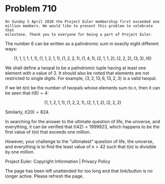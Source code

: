 #   Problem 710

    On Sunday 5 April 2020 the Project Euler membership first exceeded one
    million members. We would like to present this problem to celebrate that
    milestone. Thank you to everyone for being a part of Project Euler.

   The number 6 can be written as a palindromic sum in exactly eight
   different ways:

   $$(1, 1, 1, 1, 1, 1), (1, 1, 2, 1, 1), (1, 2, 2, 1), (1, 4, 1), (2, 1, 1,
   2), (2, 2, 2), (3, 3), (6)$$

   We shall define a twopal to be a palindromic tuple having at least one
   element with a value of 2. It should also be noted that elements are not
   restricted to single digits. For example, $(3, 2, 13, 6, 13, 2, 3)$ is a
   valid twopal.

   If we let $t(n)$ be the number of twopals whose elements sum to $n$, then
   it can be seen that $t(6) = 4$:

   $$(1, 1, 2, 1, 1), (1, 2, 2, 1), (2, 1, 1, 2), (2, 2, 2)$$

   Similarly, $t(20) = 824$.

   In searching for the answer to the ultimate question of life, the
   universe, and everything, it can be verified that $t(42) = 1999923$, which
   happens to be the first value of $t(n)$ that exceeds one million.

   However, your challenge to the "ultimatest" question of life, the
   universe, and everything is to find the least value of $n \gt 42$ such
   that $t(n)$ is divisible by one million.

   Project Euler: Copyright Information | Privacy Policy

   The page has been left unattended for too long and that link/button is no
   longer active. Please refresh the page.
